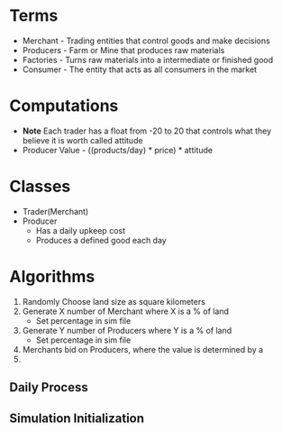 # Terms
* Merchant - Trading entities that control goods and make decisions
* Producers - Farm or Mine that produces raw materials
* Factories - Turns raw materials into a intermediate or finished good
* Consumer - The entity that acts as all consumers in the market

# Computations
* **Note** Each trader has a float from -20 to 20 that controls what they believe it is worth called attitude
* Producer Value - ((products/day) * price) * attitude

# Classes
* Trader(Merchant)
* Producer
  * Has a daily upkeep cost
  * Produces a defined good each day

# Algorithms
1. Randomly Choose land size as square kilometers
2. Generate X number of Merchant where X is a % of land
    * Set percentage in sim file
3. Generate Y number of Producers where Y is a % of land
    * Set percentage in sim file
4. Merchants bid on Producers, where the value is determined by a
5. 

## Daily Process

## Simulation Initialization
